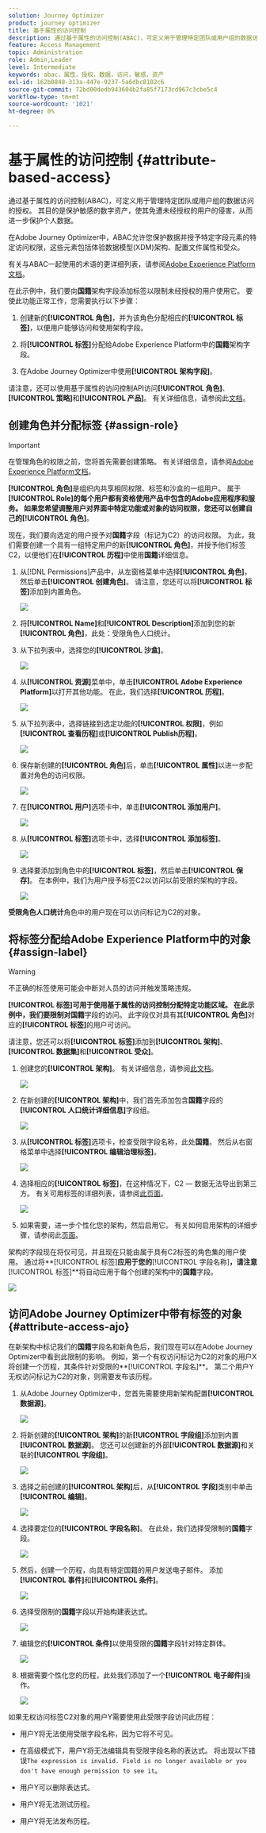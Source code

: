 ```yaml
---
solution: Journey Optimizer
product: journey optimizer
title: 基于属性的访问控制
description: 通过基于属性的访问控制(ABAC)，可定义用于管理特定团队或用户组的数据访问的授权。
feature: Access Management
topic: Administration
role: Admin,Leader
level: Intermediate
keywords: abac，属性，授权，数据，访问，敏感，资产
exl-id: 162b0848-313a-447e-9237-5a6dbc8102c6
source-git-commit: 72bd00dedb943604b2fa85f7173cd967c3cbe5c4
workflow-type: tm+mt
source-wordcount: '1021'
ht-degree: 0%

---
```


# 基于属性的访问控制 {#attribute-based-access}

通过基于属性的访问控制(ABAC)，可定义用于管理特定团队或用户组的数据访问的授权。 其目的是保护敏感的数字资产，使其免遭未经授权的用户的侵害，从而进一步保护个人数据。

在Adobe Journey Optimizer中，ABAC允许您保护数据并授予特定字段元素的特定访问权限，这些元素包括体验数据模型(XDM)架构、配置文件属性和受众。

有关与ABAC一起使用的术语的更详细列表，请参阅[Adobe Experience Platform文档](https://experienceleague.adobe.com/docs/experience-platform/access-control/abac/overview.html?lang=zh-Hans)。

在此示例中，我们要向&#x200B;**国籍**&#x200B;架构字段添加标签以限制未经授权的用户使用它。 要使此功能正常工作，您需要执行以下步骤：

1. 创建新的&#x200B;**[!UICONTROL 角色]**，并为该角色分配相应的&#x200B;**[!UICONTROL 标签]**，以便用户能够访问和使用架构字段。

1. 将&#x200B;**[!UICONTROL 标签]**&#x200B;分配给Adobe Experience Platform中的&#x200B;**国籍**&#x200B;架构字段。

1. 在Adobe Journey Optimizer中使用&#x200B;**[!UICONTROL 架构字段]**。

请注意，还可以使用基于属性的访问控制API访问&#x200B;**[!UICONTROL 角色]**、**[!UICONTROL 策略]**&#x200B;和&#x200B;**[!UICONTROL 产品]**。 有关详细信息，请参阅此[文档](https://experienceleague.adobe.com/docs/experience-platform/access-control/abac/abac-api/overview.html)。

## 创建角色并分配标签 {#assign-role}

>[!IMPORTANT]
>
>在管理角色的权限之前，您将首先需要创建策略。 有关详细信息，请参阅[Adobe Experience Platform文档](https://experienceleague.adobe.com/docs/experience-platform/access-control/abac/permissions-ui/policies.html?lang=zh-Hans)。

**[!UICONTROL 角色]**&#x200B;是组织内共享相同权限、标签和沙盒的一组用户。 属于&#x200B;**[!UICONTROL Role]**的每个用户都有资格使用产品中包含的Adobe应用程序和服务。
如果您希望调整用户对界面中特定功能或对象的访问权限，您还可以创建自己的**[!UICONTROL 角色]**。

现在，我们要向选定的用户授予对&#x200B;**国籍**&#x200B;字段（标记为C2）的访问权限。 为此，我们需要创建一个具有一组特定用户的新&#x200B;**[!UICONTROL 角色]**，并授予他们标签C2，以便他们在&#x200B;**[!UICONTROL 历程]**&#x200B;中使用&#x200B;**国籍**&#x200B;详细信息。

1. 从[!DNL Permissions]产品中，从左窗格菜单中选择&#x200B;**[!UICONTROL 角色]**，然后单击&#x200B;**[!UICONTROL 创建角色]**。 请注意，您还可以将&#x200B;**[!UICONTROL 标签]**&#x200B;添加到内置角色。

   ![](assets/role_1.png)

1. 将&#x200B;**[!UICONTROL Name]**&#x200B;和&#x200B;**[!UICONTROL Description]**&#x200B;添加到您的新&#x200B;**[!UICONTROL 角色]**，此处：受限角色人口统计。

1. 从下拉列表中，选择您的&#x200B;**[!UICONTROL 沙盒]**。

   ![](assets/role_2.png)

1. 从&#x200B;**[!UICONTROL 资源]**&#x200B;菜单中，单击&#x200B;**[!UICONTROL Adobe Experience Platform]**&#x200B;以打开其他功能。 在此，我们选择&#x200B;**[!UICONTROL 历程]**。

   ![](assets/role_3.png)

1. 从下拉列表中，选择链接到选定功能的&#x200B;**[!UICONTROL 权限]**，例如&#x200B;**[!UICONTROL 查看历程]**&#x200B;或&#x200B;**[!UICONTROL Publish历程]**。

   ![](assets/role_6.png)

1. 保存新创建的&#x200B;**[!UICONTROL 角色]**&#x200B;后，单击&#x200B;**[!UICONTROL 属性]**&#x200B;以进一步配置对角色的访问权限。

   ![](assets/role_7.png)

1. 在&#x200B;**[!UICONTROL 用户]**&#x200B;选项卡中，单击&#x200B;**[!UICONTROL 添加用户]**。

   ![](assets/role_8.png)

1. 从&#x200B;**[!UICONTROL 标签]**&#x200B;选项卡中，选择&#x200B;**[!UICONTROL 添加标签]**。

   ![](assets/role_9.png)

1. 选择要添加到角色中的&#x200B;**[!UICONTROL 标签]**，然后单击&#x200B;**[!UICONTROL 保存]**。 在本例中，我们为用户授予标签C2以访问以前受限的架构的字段。

   ![](assets/role_4.png)

**受限角色人口统计**&#x200B;角色中的用户现在可以访问标记为C2的对象。

## 将标签分配给Adobe Experience Platform中的对象 {#assign-label}

>[!WARNING]
>
>不正确的标签使用可能会中断对人员的访问并触发策略违规。

**[!UICONTROL 标签]**可用于使用基于属性的访问控制分配特定功能区域。
在此示例中，我们要限制对**国籍**&#x200B;字段的访问。 此字段仅对具有其&#x200B;**[!UICONTROL 角色]**&#x200B;对应的&#x200B;**[!UICONTROL 标签]**&#x200B;的用户可访问。

请注意，您还可以将&#x200B;**[!UICONTROL 标签]**&#x200B;添加到&#x200B;**[!UICONTROL 架构]**、**[!UICONTROL 数据集]**&#x200B;和&#x200B;**[!UICONTROL 受众]**。

1. 创建您的&#x200B;**[!UICONTROL 架构]**。 有关详细信息，请参阅[此文档](https://experienceleague.adobe.com/docs/experience-platform/xdm/schema/composition.html)。

   ![](assets/label_1.png)

1. 在新创建的&#x200B;**[!UICONTROL 架构]**&#x200B;中，我们首先添加包含&#x200B;**国籍**&#x200B;字段的&#x200B;**[!UICONTROL 人口统计详细信息]**&#x200B;字段组。

   ![](assets/label_2.png)

1. 从&#x200B;**[!UICONTROL 标签]**&#x200B;选项卡，检查受限字段名称，此处&#x200B;**国籍**。 然后从右窗格菜单中选择&#x200B;**[!UICONTROL 编辑治理标签]**。

   ![](assets/label_3.png)

1. 选择相应的&#x200B;**[!UICONTROL 标签]**，在这种情况下，C2 — 数据无法导出到第三方。 有关可用标签的详细列表，请参阅[此页面](https://experienceleague.adobe.com/docs/experience-platform/data-governance/labels/reference.html#contract-labels)。

   ![](assets/label_4.png)

1. 如果需要，进一步个性化您的架构，然后启用它。 有关如何启用架构的详细步骤，请参阅此[页面](https://experienceleague.adobe.com/docs/experience-platform/xdm/ui/resources/schemas.html#profile)。

架构的字段现在将仅可见，并且现在只能由属于具有C2标签的角色集的用户使用。
通过将**[!UICONTROL 标签]**&#x200B;应用于您的&#x200B;**[!UICONTROL 字段名称]**，请注意&#x200B;**[!UICONTROL 标签]**&#x200B;将自动应用于每个创建的架构中的&#x200B;**国籍**&#x200B;字段。

![](assets/label_5.png)

## 访问Adobe Journey Optimizer中带有标签的对象 {#attribute-access-ajo}

在新架构中标记我们的&#x200B;**国籍**字段名和新角色后，我们现在可以在Adobe Journey Optimizer中看到此限制的影响。
例如，第一个有权访问标记为C2的对象的用户X将创建一个历程，其条件针对受限的**[!UICONTROL 字段名]**。 第二个用户Y无权访问标记为C2的对象，则需要发布该历程。

1. 从Adobe Journey Optimizer中，您首先需要使用新架构配置&#x200B;**[!UICONTROL 数据源]**。

   ![](assets/journey_1.png)

1. 将新创建的&#x200B;**[!UICONTROL 架构]**&#x200B;的新&#x200B;**[!UICONTROL 字段组]**&#x200B;添加到内置&#x200B;**[!UICONTROL 数据源]**。 您还可以创建新的外部&#x200B;**[!UICONTROL 数据源]**&#x200B;和关联的&#x200B;**[!UICONTROL 字段组]**。

   ![](assets/journey_2.png)

1. 选择之前创建的&#x200B;**[!UICONTROL 架构]**&#x200B;后，从&#x200B;**[!UICONTROL 字段]**&#x200B;类别中单击&#x200B;**[!UICONTROL 编辑]**。

   ![](assets/journey_3.png)

1. 选择要定位的&#x200B;**[!UICONTROL 字段名称]**。 在此处，我们选择受限制的&#x200B;**国籍**&#x200B;字段。

   ![](assets/journey_4.png)

1. 然后，创建一个历程，向具有特定国籍的用户发送电子邮件。 添加&#x200B;**[!UICONTROL 事件]**&#x200B;和&#x200B;**[!UICONTROL 条件]**。

   ![](assets/journey_5.png)

1. 选择受限制的&#x200B;**国籍**&#x200B;字段以开始构建表达式。

   ![](assets/journey_6.png)

1. 编辑您的&#x200B;**[!UICONTROL 条件]**&#x200B;以使用受限的&#x200B;**国籍**&#x200B;字段针对特定群体。

   ![](assets/journey_7.png)

1. 根据需要个性化您的历程，此处我们添加了一个&#x200B;**[!UICONTROL 电子邮件]**&#x200B;操作。

   ![](assets/journey_8.png)

如果无权访问标签C2对象的用户Y需要使用此受限字段访问此历程：

* 用户Y将无法使用受限字段名称，因为它将不可见。

* 在高级模式下，用户Y将无法编辑具有受限字段名称的表达式。 将出现以下错误`The expression is invalid. Field is no longer available or you don't have enough permission to see it`。

* 用户Y可以删除表达式。

* 用户Y将无法测试历程。

* 用户Y将无法发布历程。
